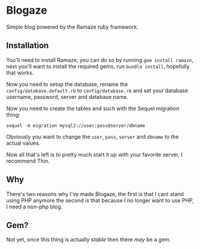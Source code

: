 Blogaze
========

Simple blog powered by the Ramaze ruby framework.

Installation
------------

You'll need to install Ramaze, you can do so by running `gem install ramaze`, 
next you'll want to install the required gems, run `bundle install`, hopefully that works.

Now you need to setup the database, rename the `config/database.default.rb` to `config/database.rb` 
and set your database username, password, server and database name.

Now you need to create the tables and such with the Sequel migration thing:

`sequel -m migration mysql2://user:pass@server/dbname`

Obviously you want to change the `user`, `pass`, `server` and `dbname` to the actual values.

Now all that's left is to pretty much start it up with your favorite server, I recommend Thin.

Why
------

There's two reasons why I've made Blogaze, the first is that I cant stand using PHP anymore
the second is that because I no longer want to use PHP, I need a non-php blog.

Gem?
------

Not yet, once this thing is actually _stable_ then there _may_ be a gem.